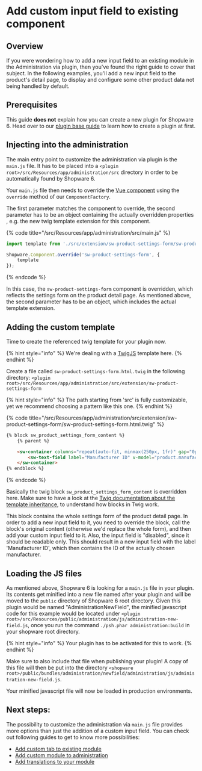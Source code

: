 # Add custom input field to existing component

## Overview

If you were wondering how to add a new input field to an existing module in the Administration via plugin, then you've
found the right guide to cover that subject.
In the following examples, you'll add a new input field to the product's detail page, to display and configure
some other product data not being handled by default.

## Prerequisites

This guide **does not** explain how you can create a new plugin for Shopware 6.
Head over to our [plugin base guide](./../plugin-base-guide.md) to learn how to create a plugin at first.

## Injecting into the administration

The main entry point to customize the administration via plugin is the `main.js` file.
It has to be placed into a `<plugin root>/src/Resources/app/administration/src` directory in order to be automatically 
found by Shopware 6.

Your `main.js` file then needs to override the [Vue component](https://vuejs.org/v2/guide/components.html) using the
`override` method of our `ComponentFactory`.

The first parameter matches the component to override, the second parameter has to be an object containing
the actually overridden properties , e.g. the new twig template extension for this component.

{% code title="<plugin root>/src/Resources/app/administration/src/main.js" %}
```js
import template from './src/extension/sw-product-settings-form/sw-product-settings-form.html.twig';

Shopware.Component.override('sw-product-settings-form', {
    template
});
```
{% endcode %}

In this case, the `sw-product-settings-form` component is overridden, which reflects the settings form on the product 
detail page. As mentioned above, the second parameter has to be an object, which includes the actual template extension.

## Adding the custom template

Time to create the referenced twig template for your plugin now.

{% hint style="info" %}
We're dealing with a [TwigJS](https://github.com/twigjs/twig.js/wiki) template here.
{% endhint %}

Create a file called `sw-product-settings-form.html.twig` in the following directory:
`<plugin root>/src/Resources/app/administration/src/extension/sw-product-settings-form`

{% hint style="info" %}
The path starting from 'src' is fully customizable, yet we recommend choosing a pattern like this one.
{% endhint %}

{% code title="<plugin root>/src/Resources/app/administration/src/extension/sw-product-settings-form/sw-product-settings-form.html.twig" %}
```html
{% block sw_product_settings_form_content %}
    {% parent %}

    <sw-container columns="repeat(auto-fit, minmax(250px, 1fr)" gap="0px 30px">
        <sw-text-field label="Manufacturer ID" v-model="product.manufacturerId" disabled></sw-text-field>
    </sw-container>
{% endblock %}
```
{% endcode %}

Basically the twig block `sw_product_settings_form_content` is overridden here.
Make sure to have a look at the [Twig documentation about the template inheritance](https://twig.symfony.com/doc/2.x/templates.html#template-inheritance), to understand how blocks in Twig work.

This block contains the whole settings form of the product detail page. In order to add a new input field to it, 
you need to override the block, call the block's original content (otherwise we'd replace the whole form), and then
add your custom input field to it. Also, the input field is "disabled", since it should be readable only.
This should result in a new input field with the label 'Manufacturer ID', which then contains the ID of the actually chosen 
manufacturer.

## Loading the JS files

As mentioned above, Shopware 6 is looking for a `main.js` file in your plugin.
Its contents get minified into a new file named after your plugin and will be moved to the `public` directory
of Shopware 6 root directory.
Given this plugin would be named "AdministrationNewField", the minified javascript code for this example would be
located under `<plugin root>/src/Resources/public/administration/js/administration-new-field.js`, once you run the 
command `./psh.phar administration:build` in your shopware root directory.

{% hint style="info" %}
Your plugin has to be activated for this to work.
{% endhint %}

Make sure to also include that file when publishing your plugin!
A copy of this file will then be put into the directory `<shopware root>/public/bundles/administration/newfield/administration/js/administration-new-field.js`.

Your minified javascript file will now be loaded in production environments.

## Next steps:

The possibility to customize the administration via `main.js` file provides more options than just the addition of a
custom input field. You can check out following guides to get to know more possibilities:
  * [Add custom tab to existing module](./add-new-tab.md)
  * [Add custom module to administration](./add-custom-module.md)
  * [Add translations to your module](./adding-snippets.md)